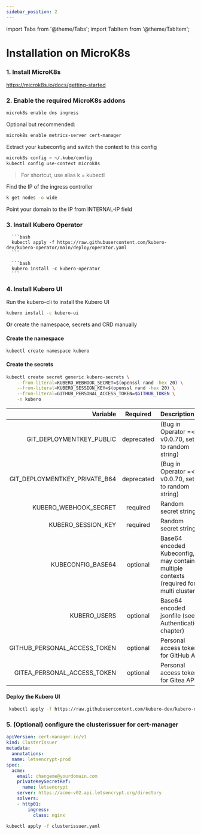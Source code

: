 ```yaml
---
sidebar_position: 2
---
```


import Tabs from '@theme/Tabs';
import TabItem from '@theme/TabItem';



# Installation on MicroK8s 


### 1. Install MicroK8s
https://microk8s.io/docs/getting-started 

### 2. Enable the required MicroK8s addons
```bash
microk8s enable dns ingress 
```

Optional but recommended: 
```bash
microk8s enable metrics-server cert-manager
```

Extract your kubeconfig and switch the context to this config
```bash
microk8s config > ~/.kube/config
kubectl config use-context microk8s
```

> For shortcut, use alias k = kubectl

Find the IP of the ingress controller
```bash
k get nodes -o wide
```

Point your domain to the IP from INTERNAL-IP field

### 3. Install Kubero Operator

<Tabs groupId="install-strategy">
  <TabItem value="kubectl" label="kubectl">

      ```bash
      kubectl apply -f https://raw.githubusercontent.com/kubero-dev/kubero-operator/main/deploy/operator.yaml
      ```
  </TabItem>
  <TabItem value="cli" label="Kubero CLI">
      
      ```bash
      kubero install -c kubero-operator
      ```
  </TabItem>
</Tabs>

### 4. Install Kubero UI

Run the kubero-cli to install the Kubero UI
```bash
kubero install -c kubero-ui
```

**Or** create the namespace, secrets and CRD manually

#### Create the namespace
```
kubectl create namespace kubero
```

#### Create the secrets
```bash
kubectl create secret generic kubero-secrets \
    --from-literal=KUBERO_WEBHOOK_SECRET=$(openssl rand -hex 20) \
    --from-literal=KUBERO_SESSION_KEY=$(openssl rand -hex 20) \
    --from-literal=GITHUB_PERSONAL_ACCESS_TOKEN=$GITHUB_TOKEN \
    -n kubero
```
| Variable | Required | Description |
|-------:|:-------:|:-----------|
| GIT_DEPLOYMENTKEY_PUBLIC | deprecated | (Bug in Operator =< v0.0.70, set to random string) |
| GIT_DEPLOYMENTKEY_PRIVATE_B64 | deprecated | (Bug in Operator =< v0.0.70, set to random string)  |
| KUBERO_WEBHOOK_SECRET | required | Random secret string |
| KUBERO_SESSION_KEY | required | Random secret string |
| KUBECONFIG_BASE64 | optional | Base64 encoded Kubeconfig, may contain multiple contexts (required for multi cluster)|
| KUBERO_USERS | optional | Base64 encoded jsonfile (see Authentication chapter) |
| GITHUB_PERSONAL_ACCESS_TOKEN | optional | Personal access token for GitHub API |
| GITEA_PERSONAL_ACCESS_TOKEN | optional | Personal access token for Gitea API |

#### Deploy the Kubero UI

```bash
 kubectl apply -f https://raw.githubusercontent.com/kubero-dev/kubero-operator/main/config/samples/application_v1alpha1_kubero.yaml -n kubero
```

### 5. (Optional) configure the clusterissuer for cert-manager

```yaml
apiVersion: cert-manager.io/v1
kind: ClusterIssuer
metadata:
  annotations:
  name: letsencrypt-prod
spec:
  acme:
    email: changeme@yourdomain.com
    privateKeySecretRef:
      name: letsencrypt
    server: https://acme-v02.api.letsencrypt.org/directory
    solvers:
    - http01:
        ingress:
          class: nginx
```

```bash
kubectl apply -f clusterissuer.yaml
```